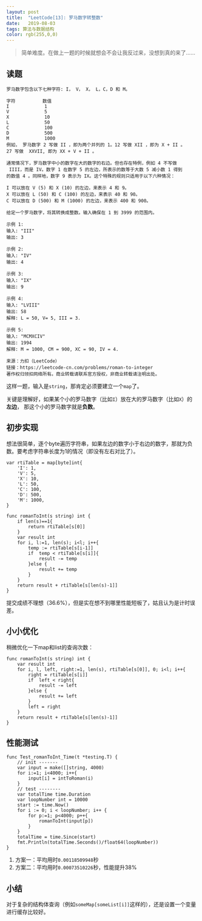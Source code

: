 ```yaml
---
layout: post
title:  "LeetCode[13]: 罗马数字转整数"
date:   2019-08-03
tags: 算法与数据结构
color: rgb(255,0,0)
---
```


> 简单难度。在做上一题的时候就想会不会让我反过来，没想到真的来了……

## 读题

```text
罗马数字包含以下七种字符: I， V， X， L，C，D 和 M。

字符          数值
I             1
V             5
X             10
L             50
C             100
D             500
M             1000
例如， 罗马数字 2 写做 II ，即为两个并列的 1。12 写做 XII ，即为 X + II 。 
27 写做  XXVII, 即为 XX + V + II 。

通常情况下，罗马数字中小的数字在大的数字的右边。但也存在特例，例如 4 不写做
 IIII，而是 IV。数字 1 在数字 5 的左边，所表示的数等于大数 5 减小数 1 得到
的数值 4 。同样地，数字 9 表示为 IX。这个特殊的规则只适用于以下六种情况：

I 可以放在 V (5) 和 X (10) 的左边，来表示 4 和 9。
X 可以放在 L (50) 和 C (100) 的左边，来表示 40 和 90。 
C 可以放在 D (500) 和 M (1000) 的左边，来表示 400 和 900。

给定一个罗马数字，将其转换成整数。输入确保在 1 到 3999 的范围内。

示例 1:
输入: "III"
输出: 3

示例 2:
输入: "IV"
输出: 4

示例 3:
输入: "IX"
输出: 9

示例 4:
输入: "LVIII"
输出: 58
解释: L = 50, V= 5, III = 3.

示例 5:
输入: "MCMXCIV"
输出: 1994
解释: M = 1000, CM = 900, XC = 90, IV = 4.

来源：力扣（LeetCode）
链接：https://leetcode-cn.com/problems/roman-to-integer
著作权归领扣网络所有。商业转载请联系官方授权，非商业转载请注明出处。
```

这样一题，输入是`string`，那肯定必须要建立一个`map`了。

关键是理解好，如果某个小的罗马数字（比如`I`）放在大的罗马数字（比如`X`）的**左边**，
那这个小的罗马数字就是**负数**。

## 初步实现

想法很简单，逐个byte遍历字符串，如果左边的数字小于右边的数字，那就为负数。要考虑字符串长度为1的情况（即没有左右对比了）。

```golang
var rtiTable = map[byte]int{
	'I': 1,
	'V': 5,
	'X': 10,
	'L': 50,
	'C': 100,
	'D': 500,
	'M': 1000,
}

func romanToInt(s string) int {
	if len(s)==1{
		return rtiTable[s[0]]
	}
	var result int
	for i, l:=1, len(s); i<l; i++{
		temp := rtiTable[s[i-1]]
		if  temp < rtiTable[s[i]]{
			result -= temp
		}else {
			result += temp
		}
	}
	return result + rtiTable[s[len(s)-1]]
}
```

提交成绩不理想（36.6%），但是实在想不到哪里性能短板了，姑且认为是计时误差。

## 小小优化

稍微优化一下map和list的查询次数：

```golang
func romanToInt(s string) int {
	var result int
	for i, l, left, right:=1, len(s), rtiTable[s[0]], 0; i<l; i++{
		right = rtiTable[s[i]]
		if  left < right{
			result -= left
		}else {
			result += left
		}
		left = right
	}
	return result + rtiTable[s[len(s)-1]]
}
```

## 性能测试

```golang
func Test_romanToInt_Time(t *testing.T) {
	// init -------
	var input = make([]string, 4000)
	for i:=1; i<4000; i++{
		input[i] = intToRoman(i)
	}
	// test --------
	var totalTime time.Duration
	var loopNumber int = 10000
	start := time.Now()
	for i := 0; i < loopNumber; i++ {
		for p:=1; p<4000; p++{
			romanToInt(input[p])
		}
	}
	totalTime = time.Since(start)
	fmt.Println(totalTime.Seconds()/float64(loopNumber))
}
```

1. 方案一：平均用时`0.00118509948`秒
2. 方案二：平均用时`0.00073510226`秒，性能提升38%

## 小结

对于复杂的结构体查询（例如`someMap[someList[i]]`这样的），还是设置一个变量进行缓存比较好。